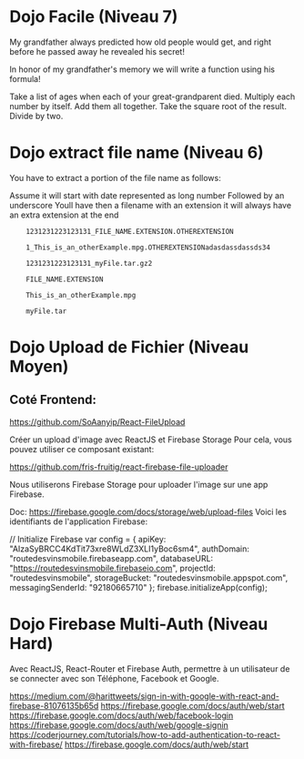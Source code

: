 # Dojo Facile (Niveau 7)

My grandfather always predicted how old people would get, and right before he passed away he revealed his secret!

In honor of my grandfather's memory we will write a function using his formula!

Take a list of ages when each of your great-grandparent died.
Multiply each number by itself.
Add them all together.
Take the square root of the result.
Divide by two.

# Dojo extract file name (Niveau 6)

You have to extract a portion of the file name as follows:

Assume it will start with date represented as long number Followed by an underscore
Youll have then a filename with an extension it will always have an extra extension at the end

```
    1231231223123131_FILE_NAME.EXTENSION.OTHEREXTENSION

    1_This_is_an_otherExample.mpg.OTHEREXTENSIONadasdassdassds34

    1231231223123131_myFile.tar.gz2
```

```
    FILE_NAME.EXTENSION

    This_is_an_otherExample.mpg

    myFile.tar
```

# Dojo Upload de Fichier (Niveau Moyen)

## Coté Frontend:

https://github.com/SoAanyip/React-FileUpload

Créer un upload d'image avec ReactJS et Firebase Storage
Pour cela, vous pouvez utiliser ce composant existant:

https://github.com/fris-fruitig/react-firebase-file-uploader

Nous utiliserons Firebase Storage pour uploader l'image sur une app Firebase.

Doc: https://firebase.google.com/docs/storage/web/upload-files
Voici les identifiants de l'application Firebase:

// Initialize Firebase
var config = {
apiKey: "AIzaSyBRCC4KdTit73xre8WLdZ3XLI1yBoc6sm4",
authDomain: "routedesvinsmobile.firebaseapp.com",
databaseURL: "https://routedesvinsmobile.firebaseio.com",
projectId: "routedesvinsmobile",
storageBucket: "routedesvinsmobile.appspot.com",
messagingSenderId: "92180665710"
};
firebase.initializeApp(config);

# Dojo Firebase Multi-Auth (Niveau Hard)

Avec ReactJS, React-Router et Firebase Auth, permettre à un utilisateur de se connecter avec son Téléphone, Facebook et Google.

https://medium.com/@harittweets/sign-in-with-google-with-react-and-firebase-81076135b65d
https://firebase.google.com/docs/auth/web/start
https://firebase.google.com/docs/auth/web/facebook-login
https://firebase.google.com/docs/auth/web/google-signin
https://coderjourney.com/tutorials/how-to-add-authentication-to-react-with-firebase/
https://firebase.google.com/docs/auth/web/start
